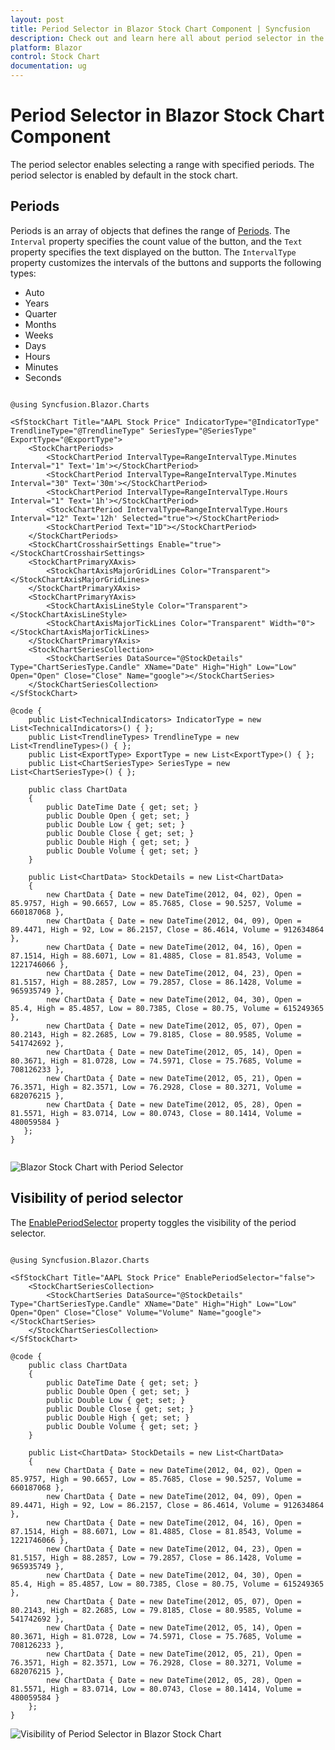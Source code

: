 ```yaml
---
layout: post
title: Period Selector in Blazor Stock Chart Component | Syncfusion
description: Check out and learn here all about period selector in the Syncfusion Blazor Stock Chart component and more.
platform: Blazor
control: Stock Chart 
documentation: ug
---
```


<!-- markdownlint-disable MD036 -->

# Period Selector in Blazor Stock Chart Component

The period selector enables selecting a range with specified periods. The period selector is enabled by default in the stock chart.

## Periods

<!-- markdownlint-disable MD034 -->

Periods is an array of objects that defines the range of [Periods](https://help.syncfusion.com/cr/blazor/Syncfusion.Blazor.Charts.StockChartModel.html#Syncfusion_Blazor_Charts_StockChartModel_Periods). The `Interval` property specifies the count value of the button, and the `Text` property specifies the text displayed on the button. The `IntervalType` property customizes the intervals of the buttons and supports the following types:

* Auto
* Years
* Quarter
* Months
* Weeks
* Days
* Hours
* Minutes
* Seconds

```cshtml

@using Syncfusion.Blazor.Charts

<SfStockChart Title="AAPL Stock Price" IndicatorType="@IndicatorType" TrendlineType="@TrendlineType" SeriesType="@SeriesType" ExportType="@ExportType">
    <StockChartPeriods>
        <StockChartPeriod IntervalType=RangeIntervalType.Minutes Interval="1" Text='1m'></StockChartPeriod>
        <StockChartPeriod IntervalType=RangeIntervalType.Minutes Interval="30" Text='30m'></StockChartPeriod>
        <StockChartPeriod IntervalType=RangeIntervalType.Hours Interval="1" Text='1h'></StockChartPeriod>
        <StockChartPeriod IntervalType=RangeIntervalType.Hours Interval="12" Text='12h' Selected="true"></StockChartPeriod>
        <StockChartPeriod Text="1D"></StockChartPeriod>
    </StockChartPeriods>
    <StockChartCrosshairSettings Enable="true"></StockChartCrosshairSettings>
    <StockChartPrimaryXAxis>
        <StockChartAxisMajorGridLines Color="Transparent"></StockChartAxisMajorGridLines>
    </StockChartPrimaryXAxis>
    <StockChartPrimaryYAxis>
        <StockChartAxisLineStyle Color="Transparent"></StockChartAxisLineStyle>
        <StockChartAxisMajorTickLines Color="Transparent" Width="0"></StockChartAxisMajorTickLines>
    </StockChartPrimaryYAxis>
    <StockChartSeriesCollection>
        <StockChartSeries DataSource="@StockDetails" Type="ChartSeriesType.Candle" XName="Date" High="High" Low="Low" Open="Open" Close="Close" Name="google"></StockChartSeries>
    </StockChartSeriesCollection>
</SfStockChart>

@code {
    public List<TechnicalIndicators> IndicatorType = new List<TechnicalIndicators>() { };
    public List<TrendlineTypes> TrendlineType = new List<TrendlineTypes>() { };
    public List<ExportType> ExportType = new List<ExportType>() { };
    public List<ChartSeriesType> SeriesType = new List<ChartSeriesType>() { };

    public class ChartData
    {
        public DateTime Date { get; set; }
        public Double Open { get; set; }
        public Double Low { get; set; }
        public Double Close { get; set; }
        public Double High { get; set; }
        public Double Volume { get; set; }
    }

    public List<ChartData> StockDetails = new List<ChartData>
    {
        new ChartData { Date = new DateTime(2012, 04, 02), Open = 85.9757, High = 90.6657, Low = 85.7685, Close = 90.5257, Volume = 660187068 },
        new ChartData { Date = new DateTime(2012, 04, 09), Open = 89.4471, High = 92, Low = 86.2157, Close = 86.4614, Volume = 912634864 },
        new ChartData { Date = new DateTime(2012, 04, 16), Open = 87.1514, High = 88.6071, Low = 81.4885, Close = 81.8543, Volume = 1221746066 },
        new ChartData { Date = new DateTime(2012, 04, 23), Open = 81.5157, High = 88.2857, Low = 79.2857, Close = 86.1428, Volume = 965935749 },
        new ChartData { Date = new DateTime(2012, 04, 30), Open = 85.4, High = 85.4857, Low = 80.7385, Close = 80.75, Volume = 615249365 },
        new ChartData { Date = new DateTime(2012, 05, 07), Open = 80.2143, High = 82.2685, Low = 79.8185, Close = 80.9585, Volume = 541742692 },
        new ChartData { Date = new DateTime(2012, 05, 14), Open = 80.3671, High = 81.0728, Low = 74.5971, Close = 75.7685, Volume = 708126233 },
        new ChartData { Date = new DateTime(2012, 05, 21), Open = 76.3571, High = 82.3571, Low = 76.2928, Close = 80.3271, Volume = 682076215 },
        new ChartData { Date = new DateTime(2012, 05, 28), Open = 81.5571, High = 83.0714, Low = 80.0743, Close = 80.1414, Volume = 480059584 }
   };
}


```

![Blazor Stock Chart with Period Selector](images/common/blazor-stock-chart-period-selector.png)

## Visibility of period selector

The [EnablePeriodSelector](https://help.syncfusion.com/cr/blazor/Syncfusion.Blazor.Charts.StockChartModel.html#Syncfusion_Blazor_Charts_StockChartModel_EnablePeriodSelector) property toggles the visibility of the period selector.

```cshtml

@using Syncfusion.Blazor.Charts

<SfStockChart Title="AAPL Stock Price" EnablePeriodSelector="false">
    <StockChartSeriesCollection>
        <StockChartSeries DataSource="@StockDetails" Type="ChartSeriesType.Candle" XName="Date" High="High" Low="Low" Open="Open" Close="Close" Volume="Volume" Name="google"></StockChartSeries>
    </StockChartSeriesCollection>
</SfStockChart>

@code {
    public class ChartData
    {
        public DateTime Date { get; set; }
        public Double Open { get; set; }
        public Double Low { get; set; }
        public Double Close { get; set; }
        public Double High { get; set; }
        public Double Volume { get; set; }
    }

    public List<ChartData> StockDetails = new List<ChartData>
    {
        new ChartData { Date = new DateTime(2012, 04, 02), Open = 85.9757, High = 90.6657, Low = 85.7685, Close = 90.5257, Volume = 660187068 },
        new ChartData { Date = new DateTime(2012, 04, 09), Open = 89.4471, High = 92, Low = 86.2157, Close = 86.4614, Volume = 912634864 },
        new ChartData { Date = new DateTime(2012, 04, 16), Open = 87.1514, High = 88.6071, Low = 81.4885, Close = 81.8543, Volume = 1221746066 },
        new ChartData { Date = new DateTime(2012, 04, 23), Open = 81.5157, High = 88.2857, Low = 79.2857, Close = 86.1428, Volume = 965935749 },
        new ChartData { Date = new DateTime(2012, 04, 30), Open = 85.4, High = 85.4857, Low = 80.7385, Close = 80.75, Volume = 615249365 },
        new ChartData { Date = new DateTime(2012, 05, 07), Open = 80.2143, High = 82.2685, Low = 79.8185, Close = 80.9585, Volume = 541742692 },
        new ChartData { Date = new DateTime(2012, 05, 14), Open = 80.3671, High = 81.0728, Low = 74.5971, Close = 75.7685, Volume = 708126233 },
        new ChartData { Date = new DateTime(2012, 05, 21), Open = 76.3571, High = 82.3571, Low = 76.2928, Close = 80.3271, Volume = 682076215 },
        new ChartData { Date = new DateTime(2012, 05, 28), Open = 81.5571, High = 83.0714, Low = 80.0743, Close = 80.1414, Volume = 480059584 }
    };
}

```

![Visibility of Period Selector in Blazor Stock Chart](images/common/blazor-stock-chart-visibility-period-selector.png)
